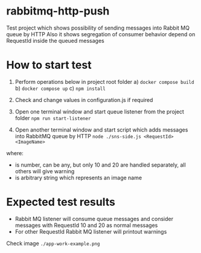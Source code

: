 # rabbitmq-http-push

Test project which shows possibility of sending messages into Rabbit MQ queue by HTTP
Also it shows segregation of consumer behavior depend on RequestId inside the queued messages

# How to start test

1. Perform operations below in project root folder
   a) `docker compose build`
   b) `docker compose up`
   c) `npm install`

2. Check and change values in configuration.js if required

3. Open one terminal window and start queue listener from the project folder
   `npm run start-listener`

4. Open another terminal window and start script which adds messages into RabbitMQ queue by HTTP
   `node ./sns-side.js <RequestId> <ImageName>`

where:

- <RequestId> is number, can be any, but only 10 and 20 are handled separately, all others will give warning
- <ImageName> is arbitrary string which represents an image name

# Expected test results

- Rabbit MQ listener will consume queue messages and consider messages with RequestId 10 and 20 as normal messages
- For other RequestId Rabbit MQ listener will printout warnings

Check image `./app-work-example.png`

